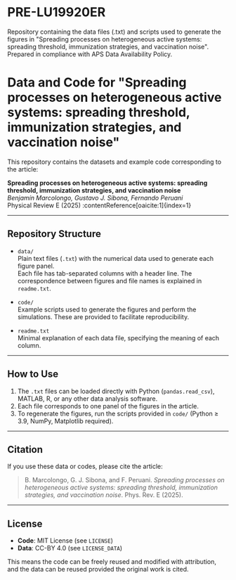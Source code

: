 # PRE-LU19920ER
Repository containing the data files (.txt) and scripts used to generate the figures in "Spreading processes on heterogeneous active systems:  spreading threshold, immunization strategies, and vaccination noise". Prepared in compliance with APS Data Availability Policy.

# Data and Code for "Spreading processes on heterogeneous active systems: spreading threshold, immunization strategies, and vaccination noise"

This repository contains the datasets and example code corresponding to the article:

**Spreading processes on heterogeneous active systems: spreading threshold, immunization strategies, and vaccination noise**  
*Benjamín Marcolongo, Gustavo J. Sibona, Fernando Peruani*  
Physical Review E (2025) :contentReference[oaicite:1]{index=1}

---

## Repository Structure

- `data/`  
  Plain text files (`.txt`) with the numerical data used to generate each figure panel.  
  Each file has tab-separated columns with a header line. The correspondence between figures and file names is explained in `readme.txt`.

- `code/`  
  Example scripts used to generate the figures and perform the simulations. These are provided to facilitate reproducibility.  

- `readme.txt`  
  Minimal explanation of each data file, specifying the meaning of each column.  

---

## How to Use

1. The `.txt` files can be loaded directly with Python (`pandas.read_csv`), MATLAB, R, or any other data analysis software.  
2. Each file corresponds to one panel of the figures in the article.  
3. To regenerate the figures, run the scripts provided in `code/` (Python ≥ 3.9, NumPy, Matplotlib required).  

---

## Citation

If you use these data or codes, please cite the article:

> B. Marcolongo, G. J. Sibona, and F. Peruani. *Spreading processes on heterogeneous active systems: spreading threshold, immunization strategies, and vaccination noise*. Phys. Rev. E (2025).

---

## License

- **Code**: MIT License (see `LICENSE`)  
- **Data**: CC-BY 4.0 (see `LICENSE_DATA`)  

This means the code can be freely reused and modified with attribution, and the data can be reused provided the original work is cited.
